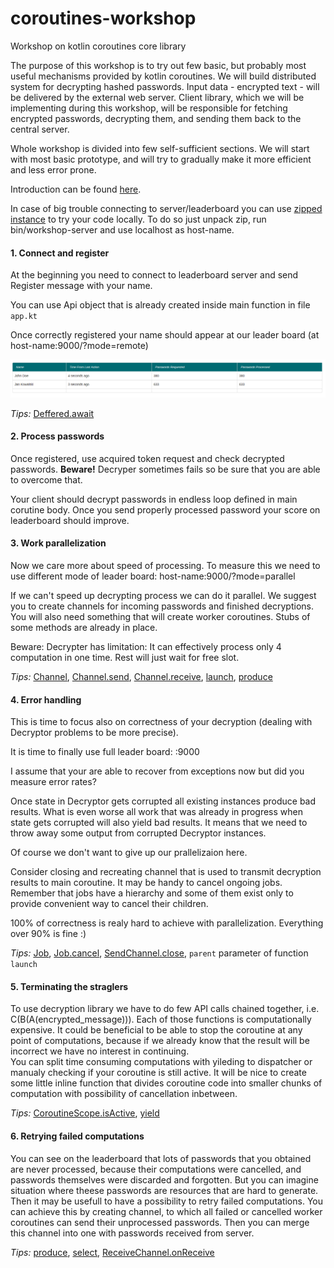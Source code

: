 coroutines-workshop
=============

Workshop on kotlin coroutines core library

The purpose of this workshop is to try out few basic, but probably most useful mechanisms provided by kotlin coroutines.
We will build distributed system for decrypting hashed passwords. Input data - encrypted text - will be delivered by the external web server. Client library, which we will be implementing during this workshop, will be responsible for fetching encrypted passwords, decrypting them, and sending them back to the central server.


Whole workshop is divided into few self-sufficient sections. We will start with most basic prototype, and will try to gradually make it more efficient and less error prone.

Introduction can be found [here]().

In case of big trouble connecting to server/leaderboard you can use [zipped instance](/local-server/workshop-server-1.0.4.zip) to try your code locally. To do so just unpack zip, run bin/workshop-server and use localhost as host-name. 

#### 1. Connect and register

At the beginning you need to connect to leaderboard server and send Register message with your name.

You can use Api object that is already created inside main function in file `app.kt`

Once correctly registered your name should appear at our leader board (at host-name:9000/?mode=remote)

![](leaderboard.png)

*Tips:* [Deffered.await](https://kotlin.github.io/kotlinx.coroutines/kotlinx-coroutines-core/kotlinx.coroutines.experimental/-deferred/await.html)

#### 2. Process passwords

Once registered, use acquired token request and check decrypted passwords. **Beware!** Decryper sometimes fails so be sure that you are able to overcome that.

Your client should decrypt passwords in endless loop defined in main corutine body. Once you send properly processed password your score on leaderboard should improve.

#### 3. Work parallelization

Now we care more about speed of processing. To measure this we need to use different mode of leader board: host-name:9000/?mode=parallel

If we can't speed up decrypting process we can do it parallel. We suggest you to create channels for incoming passwords and finished decryptions. You will also need something that will create worker coroutines. Stubs of some methods are already in place. 

Beware: Decrypter has limitation: It can effectively process only 4 computation in one time. Rest will just wait for free slot.

*Tips:* [Channel](https://kotlin.github.io/kotlinx.coroutines/kotlinx-coroutines-core/kotlinx.coroutines.experimental.channels/-channel.html), [Channel.send](https://kotlin.github.io/kotlinx.coroutines/kotlinx-coroutines-core/kotlinx.coroutines.experimental.channels/-send-channel/send.html), [Channel.receive](https://kotlin.github.io/kotlinx.coroutines/kotlinx-coroutines-core/kotlinx.coroutines.experimental.channels/-receive-channel/receive.html), [launch](https://kotlin.github.io/kotlinx.coroutines/kotlinx-coroutines-core/kotlinx.coroutines.experimental/launch.html), [produce](https://kotlin.github.io/kotlinx.coroutines/kotlinx-coroutines-core/kotlinx.coroutines.experimental.channels/produce.html)

#### 4. Error handling

This is time to focus also on correctness of your decryption (dealing with Decryptor problems to be more precise).

It is time to finally use full leader board: <host-name>:9000

I assume that your are able to recover from exceptions now but did you measure error rates?

Once state in Decryptor gets corrupted all existing instances produce bad results. 
What is even worse all work that was already in progress when state gets corrupted will also yield bad results.
It means that we need to throw away some output from corrupted Decryptor instances. 

Of course we don't want to give up our prallelizaion here.

Consider closing and recreating channel that is used to transmit decryption results to main coroutine. It may be handy to cancel ongoing jobs. Remember that jobs have a hierarchy and some of them exist only to provide convenient way to cancel their children.

100% of correctness is realy hard to achieve with parallelization. Everything over 90% is fine :)

*Tips:* [Job](https://kotlin.github.io/kotlinx.coroutines/kotlinx-coroutines-core/kotlinx.coroutines.experimental/-job.html), [Job.cancel](https://kotlin.github.io/kotlinx.coroutines/kotlinx-coroutines-core/kotlinx.coroutines.experimental/kotlin.coroutines.experimental.-coroutine-context/cancel.html), [SendChannel.close](https://kotlin.github.io/kotlinx.coroutines/kotlinx-coroutines-core/kotlinx.coroutines.experimental.channels/-send-channel/close.html), `parent` parameter of function `launch`

#### 5. Terminating the straglers

To use decryption library we have to do few API calls chained together, i.e. C(B(A(encrypted_message))). Each of those functions is computationally expensive. It could be beneficial to be able to stop the coroutine at any point of computations, because if we already know that the result will be incorrect we have no interest in continuing.  
You can split time consuming computations with yileding to dispatcher or manualy checking if your coroutine is still active. It will be nice to create some little inline function that divides coroutine code into smaller chunks of computation with possibility of cancellation inbetween.

*Tips:* [CoroutineScope.isActive](https://kotlin.github.io/kotlinx.coroutines/kotlinx-coroutines-core/kotlinx.coroutines.experimental/-coroutine-scope/is-active.html), [yield](https://kotlin.github.io/kotlinx.coroutines/kotlinx-coroutines-core/kotlinx.coroutines.experimental/yield.html)


#### 6. Retrying failed computations
You can see on the leaderboard that lots of passwords that you obtained are never processed, because their computations were cancelled, and passwords themselves were discarded and forgotten. But you can imagine situation where theese passwords are resources that are hard to generate. Then it may be usefull to have a possibility to retry failed computations. You can achieve this by creating channel, to which all failed or cancelled worker coroutines can send their unprocessed passwords. Then you can merge this channel into one with passwords received from server.

*Tips:* [produce](https://kotlin.github.io/kotlinx.coroutines/kotlinx-coroutines-core/kotlinx.coroutines.experimental.channels/produce.html), [select](https://kotlin.github.io/kotlinx.coroutines/kotlinx-coroutines-core/kotlinx.coroutines.experimental.selects/select.html), [ReceiveChannel.onReceive](https://kotlin.github.io/kotlinx.coroutines/kotlinx-coroutines-core/kotlinx.coroutines.experimental.channels/-receive-channel/on-receive.html)
